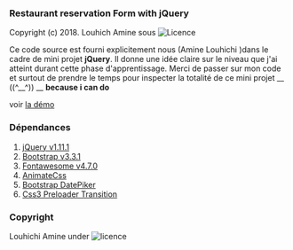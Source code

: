 ### Restaurant reservation Form with jQuery 
  
  

Copyright (c) 2018. Louhich Amine  <aminelch> sous  ![Licence](https://img.shields.io/aur/license/yaourt.svg) 

   Ce code source est fourni explicitement  nous (Amine Louhichi )dans le cadre de mini projet **jQuery**.
 Il donne une idée claire sur le  niveau que j'ai  atteint durant cette phase d'apprentissage.
 Merci de passer sur mon code et surtout de prendre le temps pour inspecter la totalité de ce mini projet
        __ ((^__^)) __ **because i can do**        
     
voir [la démo](https://aminelch.github.io/restau-reservation-form/)

### Dépendances
1. [jQuery v1.11.1](https://jquery.org/) 
2. [Bootstrap v3.3.1](https://jquery.org/) 
3. [Fontawesome v4.7.0](https://fontawesome.com/v4.7.0/) 
4. [AnimateCss](https://daneden.github.io/animate.css/)
5. [Bootstrap DatePiker]("https://bootstrap-datepicker.readthedocs.io/en/latest/")
6. [Css3 Preloader Transition]("https://ihatetomatoes.net/demos/css3-preloader-transition/")

### Copyright
Louhichi Amine under ![licence](https://img.shields.io/aur/license/yaourt.svg)
